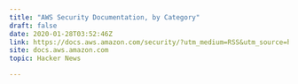 ```yaml
---
title: "AWS Security Documentation, by Category"
draft: false
date: 2020-01-28T03:52:46Z
link: https://docs.aws.amazon.com/security/?utm_medium=RSS&utm_source=hune
site: docs.aws.amazon.com
topic: Hacker News  

---
```

